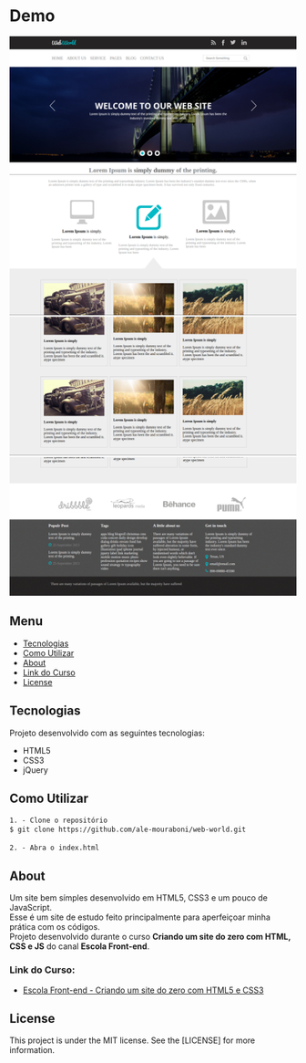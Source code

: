 # Demo
![Demo](readme/demo.png)
![Demo](readme/demo-2.png)
![Demo](readme/demo-3.png)
![Demo](readme/demo-4.png)

## Menu
* [Tecnologias](#Tecnologias)
* [Como Utilizar](#Como-Utilizar)
* [About](#About)
* [Link do Curso](#Link-do-Curso)
* [License](#License)

## Tecnologias
Projeto desenvolvido com as seguintes tecnologias:
* HTML5
* CSS3
* jQuery

## Como Utilizar
```
1. - Clone o repositório
$ git clone https://github.com/ale-mouraboni/web-world.git

2. - Abra o index.html
```

## About
Um site bem símples desenvolvido em HTML5, CSS3 e um pouco de JavaScript.  
Esse é um site de estudo feito principalmente para aperfeiçoar minha prática com os códigos.  
Projeto desenvolvido durante o curso **Criando um site do zero com HTML, CSS e JS** do canal **Escola Front-end**.

### Link do Curso:

* [Escola Front-end - Criando um site do zero com HTML5 e CSS3](https://www.youtube.com/playlist?list=PL4iwH9RF8xHmjxVNJcyNSkVDYNUo6r2BM)

## License
This project is under the MIT license. See the [LICENSE] for more information.


